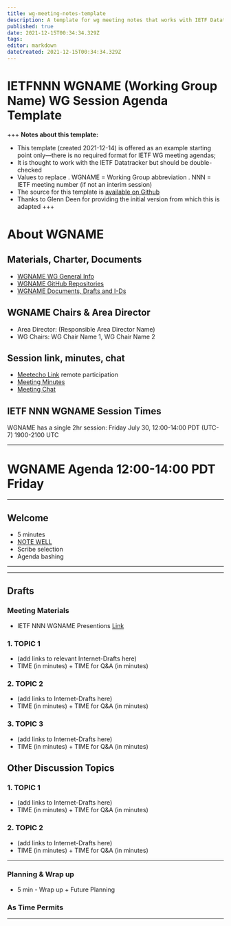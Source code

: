 ```yaml
---
title: wg-meeting-notes-template
description: A template for wg meeting notes that works with IETF Datatracker
published: true
date: 2021-12-15T00:34:34.329Z
tags: 
editor: markdown
dateCreated: 2021-12-15T00:34:34.329Z
---
```


# IETFNNN WGNAME (Working Group Name) WG Session Agenda Template

+++
**Notes about this template:**
- This template (created 2021-12-14) is offered as an example starting point only—there is no required format for IETF WG meeting agendas; 
- It is thought to work with the IETF Datatracker but should be double-checked
- Values to replace
   . WGNAME = Working Group abbreviation
   . NNN = IETF meeting number (if not an interim session)
- The source for this template is [available on Github](https://github.com/ietf-chairs/chairs.ietf.org/blob/main/wg-meeting-notes-template.md)
- Thanks to Glenn Deen for providing the initial version from which this is adapted
+++

# About WGNAME

## Materials, Charter, Documents
* [WGNAME WG General Info](https://datatracker.ietf.org/group/WGNAME/about/)
* [WGNAME GitHub Repositories](https://github.com/ietf-wg-WGNAME)
* [WGNAME Documents, Drafts and I-Ds](https://datatracker.ietf.org/group/WGNAME/documents/)

## WGNAME Chairs & Area Director
* Area Director:  (Responsible Area Director Name)
* WG Chairs: WG Chair Name 1, WG Chair Name 2

## Session link, minutes, chat
* [Meetecho Link](https://meetings.conf.meetecho.com/ietfNNN/?group=WGNAME) remote participation
* [Meeting Minutes](https://notes.ietf.org/FILENAME)
* [Meeting Chat](xmpp:WGNAME@jabber.ietf.org?WGNAME)

## IETF NNN WGNAME Session Times

WGNAME has a single 2hr session: Friday July 30, 12:00-14:00 PDT (UTC-7)  1900-2100 UTC
___

# WGNAME Agenda 12:00-14:00 PDT Friday
___
## Welcome
* 5 minutes
* [NOTE WELL](https://www.ietf.org/about/note-well.html)
* Scribe selection
* Agenda bashing
***
***
## Drafts

### Meeting Materials
* IETF NNN WGNAME Presentions [Link](https://datatracker.ietf.org/meeting/NNN/session/add)

### 1. TOPIC 1
* (add links to relevant Internet-Drafts here) 
* TIME (in minutes) + TIME for Q&A (in minutes)

### 2. TOPIC 2
* (add links to Internet-Drafts here) 
* TIME (in minutes) + TIME for Q&A (in minutes)

### 3. TOPIC 3
* (add links to Internet-Drafts here) 
* TIME (in minutes) + TIME for Q&A (in minutes)

## Other Discussion Topics

### 1. TOPIC 1
* (add links to Internet-Drafts here) 
* TIME (in minutes) + TIME for Q&A (in minutes)

### 2. TOPIC 2
* (add links to Internet-Drafts here) 
* TIME (in minutes) + TIME for Q&A (in minutes)

---

### Planning & Wrap up

* 5 min - Wrap up + Future Planning

### As Time Permits
___
